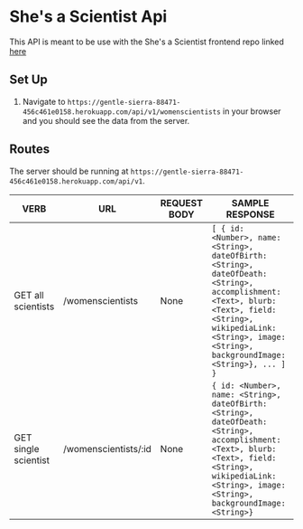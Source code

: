 # She's a Scientist Api

This API is meant to be use with the She's a Scientist frontend repo linked [here](https://github.com/pareesakd1118/shes-a-scientist)
## Set Up
1. Navigate to `https://gentle-sierra-88471-456c461e0158.herokuapp.com/api/v1/womenscientists` in your browser and you should see the data from the server. 


## Routes
The server should be running at `https://gentle-sierra-88471-456c461e0158.herokuapp.com/api/v1`.

| **VERB** | **URL** | **REQUEST BODY** | **SAMPLE RESPONSE** |
| -------- | ------- | ---------------- | ------------------- |
| GET all scientists| /womenscientists | None | `[ { id: <Number>, name: <String>, dateOfBirth: <String>, dateOfDeath: <String>, accomplishment: <Text>, blurb: <Text>, field: <String>, wikipediaLink: <String>, image: <String>, backgroundImage: <String>}, ... ] }` |
| GET single scientist | /womenscientists/:id | None | `{ id: <Number>, name: <String>, dateOfBirth: <String>, dateOfDeath: <String>, accomplishment: <Text>, blurb: <Text>, field: <String>, wikipediaLink: <String>, image: <String>, backgroundImage: <String>}` |

